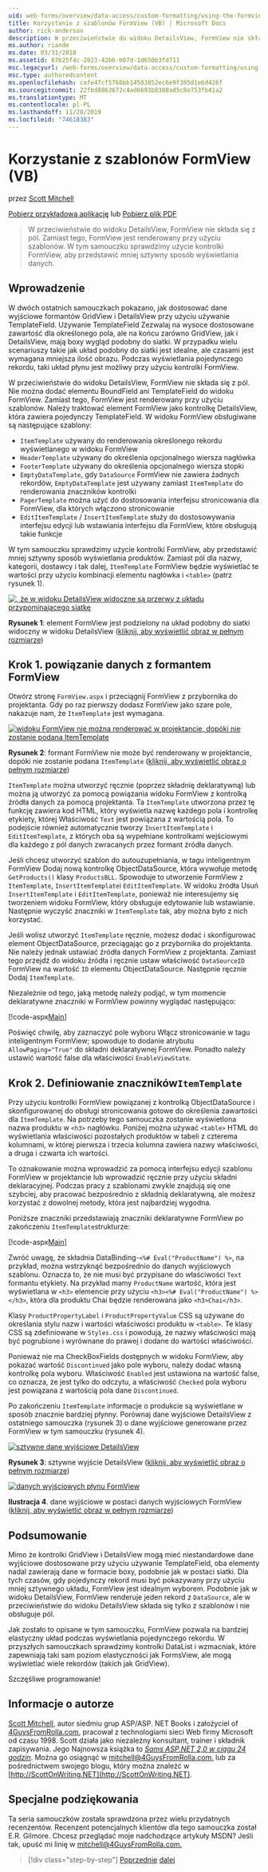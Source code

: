 ```yaml
---
uid: web-forms/overview/data-access/custom-formatting/using-the-formview-s-templates-vb
title: Korzystanie z szablonów FormView (VB) | Microsoft Docs
author: rick-anderson
description: W przeciwieństwie do widoku DetailsView, FormView nie składa się z pól. Zamiast tego, FormView jest renderowany przy użyciu szablonów. W tym samouczku będziemy analizować przy użyciu języka F...
ms.author: riande
ms.date: 03/31/2010
ms.assetid: 67b25f4c-2823-42b6-b07d-1d650b3fd711
msc.legacyurl: /web-forms/overview/data-access/custom-formatting/using-the-formview-s-templates-vb
msc.type: authoredcontent
ms.openlocfilehash: cafe47cf5766bb14503852ec6e9f305d1e6d426f
ms.sourcegitcommit: 22fbd8863672c4ad6693b8388ad5c8e753fb41a2
ms.translationtype: MT
ms.contentlocale: pl-PL
ms.lasthandoff: 11/28/2019
ms.locfileid: "74618383"
---
```

# <a name="using-the-formviews-templates-vb"></a>Korzystanie z szablonów FormView (VB)

przez [Scott Mitchell](https://twitter.com/ScottOnWriting)

[Pobierz przykładową aplikację](https://download.microsoft.com/download/5/7/0/57084608-dfb3-4781-991c-407d086e2adc/ASPNET_Data_Tutorial_14_VB.exe) lub [Pobierz plik PDF](using-the-formview-s-templates-vb/_static/datatutorial14vb1.pdf)

> W przeciwieństwie do widoku DetailsView, FormView nie składa się z pól. Zamiast tego, FormView jest renderowany przy użyciu szablonów. W tym samouczku sprawdzimy użycie kontrolki FormView, aby przedstawić mniej sztywny sposób wyświetlania danych.

## <a name="introduction"></a>Wprowadzenie

W dwóch ostatnich samouczkach pokazano, jak dostosować dane wyjściowe formantów GridView i DetailsView przy użyciu używanie TemplateField. Używanie TemplateField Zezwalaj na wysoce dostosowane zawartość dla określonego pola, ale na końcu zarówno GridView, jak i DetailsView, mają boxy wygląd podobny do siatki. W przypadku wielu scenariuszy takie jak układ podobny do siatki jest idealne, ale czasami jest wymagana mniejsza ilość obrazu. Podczas wyświetlania pojedynczego rekordu, taki układ płynu jest możliwy przy użyciu kontrolki FormView.

W przeciwieństwie do widoku DetailsView, FormView nie składa się z pól. Nie można dodać elementu BoundField ani TemplateField do widoku FormView. Zamiast tego, FormView jest renderowany przy użyciu szablonów. Należy traktować element FormView jako kontrolkę DetailsView, która zawiera pojedynczy TemplateField. W widoku FormView obsługiwane są następujące szablony:

- `ItemTemplate` używany do renderowania określonego rekordu wyświetlanego w widoku FormView
- `HeaderTemplate` używany do określenia opcjonalnego wiersza nagłówka
- `FooterTemplate` używany do określenia opcjonalnego wiersza stopki
- `EmptyDataTemplate`, gdy `DataSource` FormView nie zawiera żadnych rekordów, `EmptyDataTemplate` jest używany zamiast `ItemTemplate` do renderowania znaczników kontrolki
- `PagerTemplate` można użyć do dostosowania interfejsu stronicowania dla FormView, dla których włączono stronicowanie
- `EditItemTemplate` / `InsertItemTemplate` służy do dostosowywania interfejsu edycji lub wstawiania interfejsu dla FormView, które obsługują takie funkcje

W tym samouczku sprawdzimy użycie kontrolki FormView, aby przedstawić mniej sztywny sposób wyświetlania produktów. Zamiast pól dla nazwy, kategorii, dostawcy i tak dalej, `ItemTemplate` FormView będzie wyświetlać te wartości przy użyciu kombinacji elementu nagłówka i `<table>` (patrz rysunek 1).

[![, że w widoku DetailsView widoczne są przerwy z układu przypominającego siatkę](using-the-formview-s-templates-vb/_static/image2.png)](using-the-formview-s-templates-vb/_static/image1.png)

**Rysunek 1**: element FormView jest podzielony na układ podobny do siatki widoczny w widoku DetailsView ([kliknij, aby wyświetlić obraz w pełnym rozmiarze](using-the-formview-s-templates-vb/_static/image3.png))

## <a name="step-1-binding-the-data-to-the-formview"></a>Krok 1. powiązanie danych z formantem FormView

Otwórz stronę `FormView.aspx` i przeciągnij FormView z przybornika do projektanta. Gdy po raz pierwszy dodasz FormView jako szare pole, nakazuje nam, że `ItemTemplate` jest wymagana.

[![widoku FormView nie można renderować w projektancie, dopóki nie zostanie podana ItemTemplate](using-the-formview-s-templates-vb/_static/image5.png)](using-the-formview-s-templates-vb/_static/image4.png)

**Rysunek 2**: formant FormView nie może być renderowany w projektancie, dopóki nie zostanie podana `ItemTemplate` ([kliknij, aby wyświetlić obraz o pełnym rozmiarze](using-the-formview-s-templates-vb/_static/image6.png))

`ItemTemplate` można utworzyć ręcznie (poprzez składnię deklaratywną) lub można ją utworzyć za pomocą powiązania widoku FormView z kontrolką źródła danych za pomocą projektanta. Ta `ItemTemplate` utworzona przez tę funkcję zawiera kod HTML, który wyświetla nazwę każdego pola i kontrolkę etykiety, której Właściwość `Text` jest powiązana z wartością pola. To podejście również automatycznie tworzy `InsertItemTemplate` i `EditItemTemplate`, z których oba są wypełniane kontrolkami wejściowymi dla każdego z pól danych zwracanych przez formant źródła danych.

Jeśli chcesz utworzyć szablon do autouzupełniania, w tagu inteligentnym FormView Dodaj nową kontrolkę ObjectDataSource, która wywołuje metodę `GetProducts()` klasy `ProductsBLL`. Spowoduje to utworzenie FormView z `ItemTemplate`, `InsertItemTemplate`i `EditItemTemplate`. W widoku źródła Usuń `InsertItemTemplate` i `EditItemTemplate`, ponieważ nie interesujemy się tworzeniem widoku FormView, który obsługuje edytowanie lub wstawianie. Następnie wyczyść znaczniki w `ItemTemplate` tak, aby można było z nich korzystać.

Jeśli wolisz utworzyć `ItemTemplate` ręcznie, możesz dodać i skonfigurować element ObjectDataSource, przeciągając go z przybornika do projektanta. Nie należy jednak ustawiać źródła danych FormView z projektanta. Zamiast tego przejdź do widoku źródła i ręcznie ustaw właściwość `DataSourceID` FormView na wartość `ID` elementu ObjectDataSource. Następnie ręcznie Dodaj `ItemTemplate`.

Niezależnie od tego, jaką metodę należy podjąć, w tym momencie deklaratywne znaczniki w FormView powinny wyglądać następująco:

[!code-aspx[Main](using-the-formview-s-templates-vb/samples/sample1.aspx)]

Poświęć chwilę, aby zaznaczyć pole wyboru Włącz stronicowanie w tagu inteligentnym FormView; spowoduje to dodanie atrybutu `AllowPaging="True"` do składni deklaratywnej FormView. Ponadto należy ustawić wartość false dla właściwości `EnableViewState`.

## <a name="step-2-defining-theitemtemplates-markup"></a>Krok 2. Definiowanie znaczników`ItemTemplate`

Przy użyciu kontrolki FormView powiązanej z kontrolką ObjectDataSource i skonfigurowanej do obsługi stronicowania gotowe do określenia zawartości dla `ItemTemplate`. Na potrzeby tego samouczka zostanie wyświetlona nazwa produktu w `<h3>` nagłówku. Poniżej można używać `<table>` HTML do wyświetlania właściwości pozostałych produktów w tabeli z czterema kolumnami, w której pierwsza i trzecia kolumna zawiera nazwy właściwości, a druga i czwarta ich wartości.

To oznakowanie można wprowadzić za pomocą interfejsu edycji szablonu FormView w projektancie lub wprowadzić ręcznie przy użyciu składni deklaracyjnej. Podczas pracy z szablonami zwykle znajdują się one szybciej, aby pracować bezpośrednio z składnią deklaratywną, ale możesz korzystać z dowolnej metody, która jest najbardziej wygodna.

Poniższe znaczniki przedstawiają znaczniki deklaratywne FormView po zakończeniu `ItemTemplate`strukturze:

[!code-aspx[Main](using-the-formview-s-templates-vb/samples/sample2.aspx)]

Zwróć uwagę, że składnia DataBinding-`<%# Eval("ProductName") %>`, na przykład, można wstrzyknąć bezpośrednio do danych wyjściowych szablonu. Oznacza to, że nie musi być przypisane do właściwości `Text` formantu etykiety. Na przykład mamy `ProductName` wartość, która jest wyświetlana w `<h3>` elemencie przy użyciu `<h3><%# Eval("ProductName") %></h3>`, która dla produktu Chai będzie renderowana jako `<h3>Chai</h3>`.

Klasy `ProductPropertyLabel` i `ProductPropertyValue` CSS są używane do określania stylu nazw i wartości właściwości produktu w `<table>`. Te klasy CSS są zdefiniowane w `Styles.css` i powodują, że nazwy właściwości mają być pogrubione i wyrównane do prawej i dodane do wartości właściwości.

Ponieważ nie ma CheckBoxFields dostępnych w widoku FormView, aby pokazać wartość `Discontinued` jako pole wyboru, należy dodać własną kontrolkę pola wyboru. Właściwość `Enabled` jest ustawiona na wartość false, co oznacza, że jest tylko do odczytu, a właściwość `Checked` pola wyboru jest powiązana z wartością pola dane `Discontinued`.

Po zakończeniu `ItemTemplate` informacje o produkcie są wyświetlane w sposób znacznie bardziej płynny. Porównaj dane wyjściowe DetailsView z ostatniego samouczka (rysunek 3) o dane wyjściowe generowane przez FormView w tym samouczku (rysunek 4).

[![sztywne dane wyjściowe DetailsView](using-the-formview-s-templates-vb/_static/image8.png)](using-the-formview-s-templates-vb/_static/image7.png)

**Rysunek 3**: sztywne wyjście DetailsView ([kliknij, aby wyświetlić obraz o pełnym rozmiarze](using-the-formview-s-templates-vb/_static/image9.png))

[![danych wyjściowych płynu FormView](using-the-formview-s-templates-vb/_static/image11.png)](using-the-formview-s-templates-vb/_static/image10.png)

**Ilustracja 4**. dane wyjściowe w postaci danych wyjściowych FormView ([kliknij, aby wyświetlić obraz w pełnym rozmiarze](using-the-formview-s-templates-vb/_static/image12.png))

## <a name="summary"></a>Podsumowanie

Mimo że kontrolki GridView i DetailsView mogą mieć niestandardowe dane wyjściowe dostosowane przy użyciu używanie TemplateField, oba elementy nadal zawierają dane w formacie boxy, podobnie jak w postaci siatki. Dla tych czasów, gdy pojedynczy rekord musi być pokazywany przy użyciu mniej sztywnego układu, FormView jest idealnym wyborem. Podobnie jak w widoku DetailsView, FormView renderuje jeden rekord z `DataSource`, ale w przeciwieństwie do widoku DetailsView składa się tylko z szablonów i nie obsługuje pól.

Jak zostało to opisane w tym samouczku, FormView pozwala na bardziej elastyczny układ podczas wyświetlania pojedynczego rekordu. W przyszłych samouczkach sprawdzimy kontrolki DataList i wzmacniak, które zapewniają taki sam poziom elastyczności jak FormsView, ale mogą wyświetlać wiele rekordów (takich jak GridView).

Szczęśliwe programowanie!

## <a name="about-the-author"></a>Informacje o autorze

[Scott Mitchell](http://www.4guysfromrolla.com/ScottMitchell.shtml), autor siedmiu grup ASP/ASP. NET Books i założyciel of [4GuysFromRolla.com](http://www.4guysfromrolla.com), pracował z technologiami sieci Web firmy Microsoft od czasu 1998. Scott działa jako niezależny konsultant, trainer i składnik zapisywania. Jego Najnowsza książka to [*Sams ASP.NET 2,0 w ciągu 24 godzin*](https://www.amazon.com/exec/obidos/ASIN/0672327384/4guysfromrollaco). Można go osiągnąć w [mitchell@4GuysFromRolla.com.](mailto:mitchell@4GuysFromRolla.com) lub za pośrednictwem swojego blogu, który można znaleźć w [http://ScottOnWriting.NET](http://ScottOnWriting.NET).

## <a name="special-thanks-to"></a>Specjalne podziękowania

Ta seria samouczków została sprawdzona przez wielu przydatnych recenzentów. Recenzent potencjalnych klientów dla tego samouczka został E.R. Gilmore. Chcesz przeglądać moje nadchodzące artykuły MSDN? Jeśli tak, upuść mi linię w [mitchell@4GuysFromRolla.com.](mailto:mitchell@4GuysFromRolla.com)

> [!div class="step-by-step"]
> [Poprzednie](using-templatefields-in-the-detailsview-control-vb.md)
> [dalej](displaying-summary-information-in-the-gridview-s-footer-vb.md)
